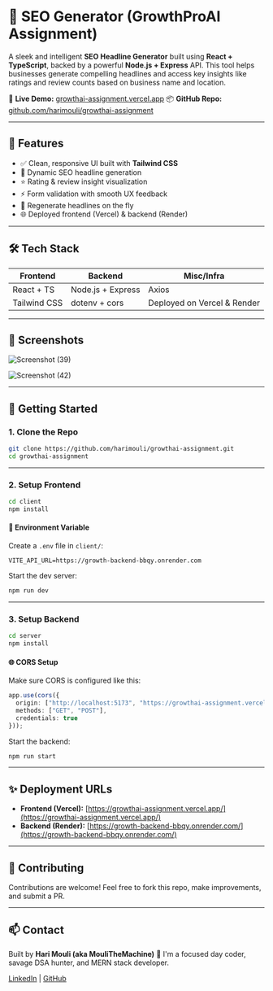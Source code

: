 # 🚀 SEO Generator (GrowthProAI Assignment)

A sleek and intelligent **SEO Headline Generator** built using **React + TypeScript**, backed by a powerful **Node.js + Express** API. This tool helps businesses generate compelling headlines and access key insights like ratings and review counts based on business name and location.

🔗 **Live Demo:** [growthai-assignment.vercel.app](https://growthai-assignment.vercel.app/)
📦 **GitHub Repo:** [github.com/harimouli/growthai-assignment](https://github.com/harimouli/growthai-assignment)

---

## 🧠 Features

* ✅ Clean, responsive UI built with **Tailwind CSS**
* 🧠 Dynamic SEO headline generation
* ⭐️ Rating & review insight visualization
* ⚡️ Form validation with smooth UX feedback
* 🔁 Regenerate headlines on the fly
* 🌐 Deployed frontend (Vercel) & backend (Render)

---

## 🛠️ Tech Stack

| Frontend     | Backend           | Misc/Infra                  |
| ------------ | ----------------- | --------------------------- |
| React + TS   | Node.js + Express | Axios                       |
| Tailwind CSS | dotenv + cors     | Deployed on Vercel & Render |

---

## 📸 Screenshots
![Screenshot (39)](https://github.com/user-attachments/assets/d6a6ec69-4c9c-4e5f-bdfe-aa2ad1ef2acf)

![Screenshot (42)](https://github.com/user-attachments/assets/4db5358e-9ee4-499a-8fff-84222e44179e)


---

## 🔧 Getting Started

### 1. Clone the Repo

```bash
git clone https://github.com/harimouli/growthai-assignment.git
cd growthai-assignment
```

---

### 2. Setup Frontend

```bash
cd client
npm install
```

#### 🔑 Environment Variable

Create a `.env` file in `client/`:

```env
VITE_API_URL=https://growth-backend-bbqy.onrender.com
```

Start the dev server:

```bash
npm run dev
```

---

### 3. Setup Backend

```bash
cd server
npm install
```

#### 🌐 CORS Setup

Make sure CORS is configured like this:

```ts
app.use(cors({
  origin: ["http://localhost:5173", "https://growthai-assignment.vercel.app"],
  methods: ["GET", "POST"],
  credentials: true
}));
```

Start the backend:

```bash
npm run start
```

---

## ✨ Deployment URLs

* **Frontend (Vercel):** [https://growthai-assignment.vercel.app/](https://growthai-assignment.vercel.app/)
* **Backend (Render):** [https://growth-backend-bbqy.onrender.com/](https://growth-backend-bbqy.onrender.com/)

---

## 🤝 Contributing

Contributions are welcome! Feel free to fork this repo, make improvements, and submit a PR.

---

## 📫 Contact

Built by **Hari Mouli (aka MouliTheMachine)**
🧠 I'm a focused day coder, savage DSA hunter, and MERN stack developer.

[LinkedIn](https://linkedin.com/in/harimouli) | [GitHub](https://github.com/harimouli)

